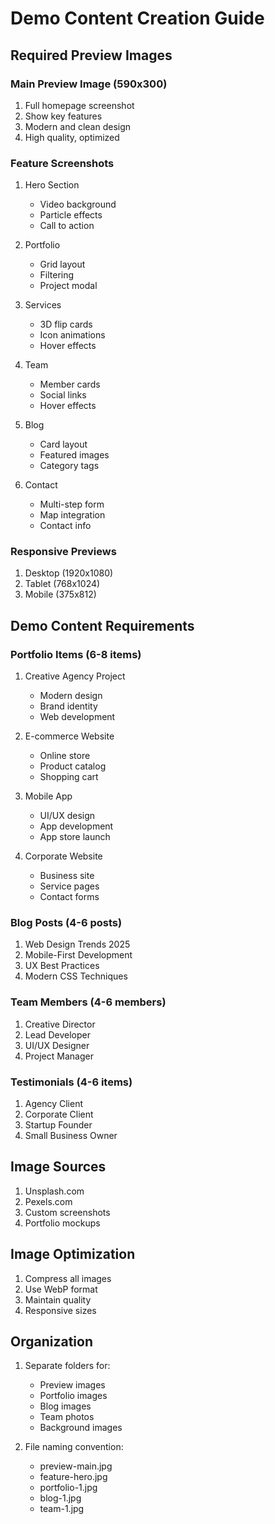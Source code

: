 # Demo Content Creation Guide

## Required Preview Images

### Main Preview Image (590x300)
1. Full homepage screenshot
2. Show key features
3. Modern and clean design
4. High quality, optimized

### Feature Screenshots
1. Hero Section
   - Video background
   - Particle effects
   - Call to action

2. Portfolio
   - Grid layout
   - Filtering
   - Project modal

3. Services
   - 3D flip cards
   - Icon animations
   - Hover effects

4. Team
   - Member cards
   - Social links
   - Hover effects

5. Blog
   - Card layout
   - Featured images
   - Category tags

6. Contact
   - Multi-step form
   - Map integration
   - Contact info

### Responsive Previews
1. Desktop (1920x1080)
2. Tablet (768x1024)
3. Mobile (375x812)

## Demo Content Requirements

### Portfolio Items (6-8 items)
1. Creative Agency Project
   - Modern design
   - Brand identity
   - Web development

2. E-commerce Website
   - Online store
   - Product catalog
   - Shopping cart

3. Mobile App
   - UI/UX design
   - App development
   - App store launch

4. Corporate Website
   - Business site
   - Service pages
   - Contact forms

### Blog Posts (4-6 posts)
1. Web Design Trends 2025
2. Mobile-First Development
3. UX Best Practices
4. Modern CSS Techniques

### Team Members (4-6 members)
1. Creative Director
2. Lead Developer
3. UI/UX Designer
4. Project Manager

### Testimonials (4-6 items)
1. Agency Client
2. Corporate Client
3. Startup Founder
4. Small Business Owner

## Image Sources
1. Unsplash.com
2. Pexels.com
3. Custom screenshots
4. Portfolio mockups

## Image Optimization
1. Compress all images
2. Use WebP format
3. Maintain quality
4. Responsive sizes

## Organization
1. Separate folders for:
   - Preview images
   - Portfolio images
   - Blog images
   - Team photos
   - Background images

2. File naming convention:
   - preview-main.jpg
   - feature-hero.jpg
   - portfolio-1.jpg
   - blog-1.jpg
   - team-1.jpg
